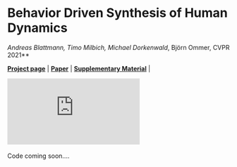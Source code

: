 # Behavior Driven Synthesis of Human Dynamics
***Andreas Blattmann*, Timo Milbich*, Michael Dorkenwald*, Björn Ommer,  CVPR 2021**

[**Project page**](https://compvis.github.io/behavior-driven-video-synthesis/) | 
[**Paper**](XX) | 
[**Supplementary Material**](XX) |

![pipeline](https://github.com/CompVis/behavior-driven-video-synthesis/blob/gh-pages/images/first-page.pdf "Method pipeline")

Code coming soon....
